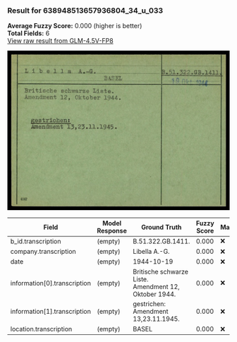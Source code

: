 ### Result for 638948513657936804_34_u_033
**Average Fuzzy Score:** 0.000 (higher is better)<br>
**Total Fields:** 6<br>
[View raw result from GLM-4.5V-FP8](https://github.com/RISE-UNIBAS/humanities_data_benchmark/blob/main/results/2025-10-24/T0331/request_T0331_638948513657936804_34_u_033.json)

<img src="https://github.com/RISE-UNIBAS/humanities_data_benchmark/blob/main/benchmarks/blacklist/images/638948513657936804_34_u_033.jpg?raw=true" alt="638948513657936804_34_u_033" width="600px">

| Field | Model Response | Ground Truth | Fuzzy Score | Match |
|-------|----------------|--------------|-------------|-------|
| b_id.transcription | (empty) | B.51.322.GB.1411. | 0.000 | ❌ |
| company.transcription | (empty) | Libella A.-G. | 0.000 | ❌ |
| date | (empty) | 1944-10-19 | 0.000 | ❌ |
| information[0].transcription | (empty) | Britische schwarze Liste.<br>Amendment 12, Oktober 1944. | 0.000 | ❌ |
| information[1].transcription | (empty) | gestrichen:<br>Amendment 13,23.11.1945. | 0.000 | ❌ |
| location.transcription | (empty) | BASEL | 0.000 | ❌ |
